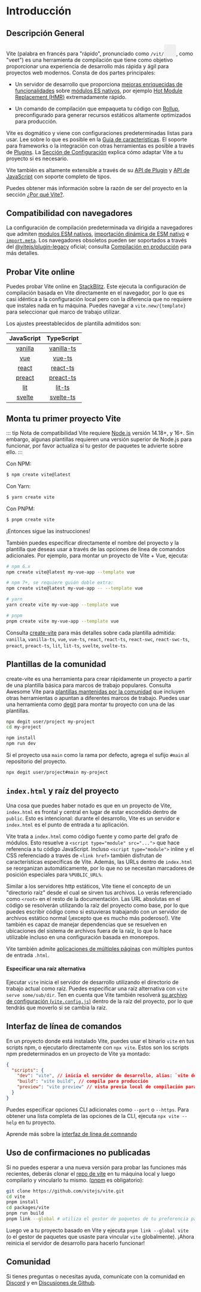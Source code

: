 # Introducción

<audio id="vite-audio">
  <source src="/vite.mp3" type="audio/mpeg">
</audio>

## Descripción General

Vite (palabra en francés para "rápido", pronunciado como `/vit/`<button style="border:none;padding:3px;border-radius:4px;vertical-align:bottom" id="play-vite-audio" onclick="document.getElementById('vite-audio').play();"><svg style="height:2em;width:2em"><use href="/voice.svg#voice" /></svg></button>, como "veet") es una herramienta de compilación que tiene como objetivo proporcionar una experiencia de desarrollo más rápida y ágil para proyectos web modernos. Consta de dos partes principales:

- Un servidor de desarrollo que proporciona [mejoras enriquecidas de funcionalidades](./features) sobre [módulos ES nativos](https://developer.mozilla.org/en-US/docs/Web/JavaScript/Guide/Modules), por ejemplo [Hot Module Replacement (HMR)](./features#hot-module-replacement) extremadamente rápido.

- Un comando de compilación que empaqueta tu código con [Rollup](https://rollupjs.org), preconfigurado para generar recursos estáticos altamente optimizados para producción.

Vite es dogmático y viene con configuraciones predeterminadas listas para usar. Lee sobre lo que es posible en la [Guía de características](./features). El soporte para frameworks o la integración con otras herramientas es posible a través de [Plugins](./using-plugins). La [Sección de Configuración](../config/) explica cómo adaptar Vite a tu proyecto si es necesario.

Vite también es altamente extensible a través de su [API de Plugin](./api-plugin) y [API de JavaScript](./api-javascript) con soporte completo de tipos.

Puedes obtener más información sobre la razón de ser del proyecto en la sección [¿Por qué Vite?](./why).

## Compatibilidad con navegadores

La configuración de compilación predeterminada va dirigida a navegadores que admiten [modulos ESM nativos](https://caniuse.com/es6-module), [importación dinámica de ESM nativo](https://caniuse.com/es6-module-dynamic-import) e [`import.meta`](https://caniuse.com/mdn-javascript_operators_import_meta). Los navegadores obsoletos pueden ser soportados a través del [@vitejs/plugin-legacy](https://github.com/vitejs/vite/tree/main/packages/plugin-legacy) oficial; consulta [Compilación en producción](./build) para más detalles.

## Probar Vite online

Puedes probar Vite online en [StackBlitz](https://vite.new/). Este ejecuta la configuración de compilación basada en Vite directamente en el navegador, por lo que es casi idéntica a la configuración local pero con la diferencia que no requiere que instales nada en tu máquina. Puedes navegar a `vite.new/{template}` para seleccionar qué marco de trabajo utilizar.

Los ajustes preestablecidos de plantilla admitidos son:

|             JavaScript              |                TypeScript                 |
| :---------------------------------: | :---------------------------------------: |
| [vanilla](https://vite.new/vanilla) | [vanilla-ts](https://vite.new/vanilla-ts) |
|     [vue](https://vite.new/vue)     |     [vue-ts](https://vite.new/vue-ts)     |
|   [react](https://vite.new/react)   |   [react-ts](https://vite.new/react-ts)   |
|  [preact](https://vite.new/preact)  |  [preact-ts](https://vite.new/preact-ts)  |
|     [lit](https://vite.new/lit)     |     [lit-ts](https://vite.new/lit-ts)     |
|  [svelte](https://vite.new/svelte)  |  [svelte-ts](https://vite.new/svelte-ts)  |

## Monta tu primer proyecto Vite

::: tip Nota de compatibilidad
Vite requiere [Node.js](https://nodejs.org/en/) versión 14.18+, y 16+. Sin embargo, algunas plantillas requieren una versión superior de Node.js para funcionar, por favor actualiza si tu gestor de paquetes te advierte sobre ello.
:::

Con NPM:

```bash
$ npm create vite@latest
```

Con Yarn:

```bash
$ yarn create vite
```

Con PNPM:

```bash
$ pnpm create vite
```

¡Entonces sigue las instrucciones!

También puedes especificar directamente el nombre del proyecto y la plantilla que deseas usar a través de las opciones de línea de comandos adicionales. Por ejemplo, para montar un proyecto de Vite + Vue, ejecuta:

```bash
# npm 6.x
npm create vite@latest my-vue-app --template vue

# npm 7+, se requiere guión doble extra:
npm create vite@latest my-vue-app -- --template vue

# yarn
yarn create vite my-vue-app --template vue

# pnpm
pnpm create vite my-vue-app --template vue
```

Consulta [create-vite](https://github.com/vitejs/vite/tree/main/packages/create-vite) para más detalles sobre cada plantilla admitida: `vanilla`, `vanilla-ts`, `vue`, `vue-ts`, `react`, `react-ts`, `react-swc`, `react-swc-ts`, `preact`, `preact-ts`, `lit`, `lit-ts`, `svelte`, `svelte-ts`.

## Plantillas de la comunidad

create-vite es una herramienta para crear rápidamente un proyecto a partir de una plantilla básica para marcos de trabajo populares. Consulta Awesome Vite para [plantillas mantenidas por la comunidad](https://github.com/vitejs/awesome-vite#templates) que incluyen otras herramientas o apuntan a diferentes marcos de trabajo. Puedes usar una herramienta como [degit](https://github.com/Rich-Harris/degit) para montar tu proyecto con una de las plantillas.

```bash
npx degit user/project my-project
cd my-project

npm install
npm run dev
```

Si el proyecto usa `main` como la rama por defecto, agrega el sufijo `#main` al repositorio del proyecto.

```bash
npx degit user/project#main my-project
```

## `index.html` y raíz del proyecto

Una cosa que puedes haber notado es que en un proyecto de Vite, `index.html` es frontal y central en lugar de estar escondido dentro de `public`. Esto es intencional: durante el desarrollo, Vite es un servidor e `index.html` es el punto de entrada a tu aplicación.

Vite trata a `index.html` como código fuente y como parte del grafo de módulos. Esto resuelve a `<script type="module" src="...">` que hace referencia a tu código JavaScript. Incluso `<script type="module">` inline y el CSS referenciado a través de `<link href>` también disfrutan de características específicas de Vite. Además, las URLs dentro de `index.html` se reorganizan automáticamente, por lo que no se necesitan marcadores de posición especiales para `%PUBLIC_URL%`.

Similar a los servidores http estáticos, Vite tiene el concepto de un "directorio raíz" desde el cual se sirven tus archivos. Lo verás referenciado como `<root>` en el resto de la documentación. Las URL absolutas en el código se resolverán utilizando la raíz del proyecto como base, por lo que puedes escribir código como si estuvieras trabajando con un servidor de archivos estático normal (¡excepto que es mucho más poderoso!). Vite también es capaz de manejar dependencias que se resuelven en ubicaciones del sistema de archivos fuera de la raíz, lo que lo hace utilizable incluso en una configuración basada en monorepos.

Vite también admite [aplicaciones de múltiples páginas](./build#aplicacion-multipaginas) con múltiples puntos de entrada `.html`.

#### Especificar una raíz alternativa

Ejecutar `vite` inicia el servidor de desarrollo utilizando el directorio de trabajo actual como raíz. Puedes especificar una raíz alternativa con `vite serve some/sub/dir`.
Ten en cuenta que Vite también resolverá [su archivo de configuración (`vite.config.js`)](/config/#configuring-vite) dentro de la raíz del proyecto, por lo que tendrás que moverlo si se cambia la raíz.

## Interfaz de línea de comandos

En un proyecto donde está instalado Vite, puedes usar el binario `vite` en tus scripts npm, o ejecutarlo directamente con `npx vite`. Estos son los scripts npm predeterminados en un proyecto de Vite ya montado:

<!-- prettier-ignore -->
```json
{
  "scripts": {
    "dev": "vite", // inicia el servidor de desarrollo, alias: `vite dev`, `vite serve`
    "build": "vite build", // compila para producción
    "preview": "vite preview" // vista previa local de compilación para producción
  }
}
```

Puedes especificar opciones CLI adicionales como `--port` o `--https`. Para obtener una lista completa de las opciones de la CLI, ejecuta `npx vite --help` en tu proyecto.

Aprende más sobre la [interfaz de línea de comnando](./cli.md)

## Uso de confirmaciones no publicadas

Si no puedes esperar a una nueva versión para probar las funciones más recientes, deberás clonar el [repo de vite](https://github.com/vitejs/vite) en tu máquina local y luego compilarlo y vincularlo tu mismo. ([pnpm](https://pnpm.io/) es obligatorio):

```bash
git clone https://github.com/vitejs/vite.git
cd vite
pnpm install
cd packages/vite
pnpm run build
pnpm link --global # utiliza el gestor de paquetes de tu preferencia para este paso
```

Luego ve a tu proyecto basado en Vite y ejecuta `pnpm link --global vite` (o el gestor de paquetes que usaste para vincular `vite` globalmente). ¡Ahora reinicia el servidor de desarrollo para hacerlo funcionar!

## Comunidad

Si tienes preguntas o necesitas ayuda, comunícate con la comunidad en [Discord](https://chat.vitejs.dev) y en [Discusiones de Github](https://github.com/vitejs/vite/discussions).
